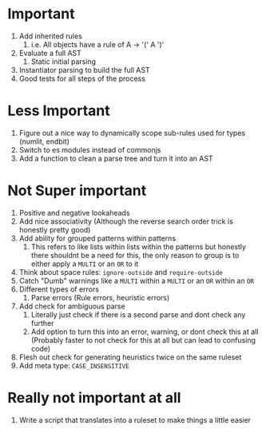 # Important

1. Add inherited rules
    1. i.e. All objects have a rule of A -> '(' A ')'
2. Evaluate a full AST
    1. Static initial parsing
3. Instantiator parsing to build the full AST
4. Good tests for all steps of the process

# Less Important

1. Figure out a nice way to dynamically scope sub-rules used for types (numlit, endbit)
2. Switch to es modules instead of commonjs
3. Add a function to clean a parse tree and turn it into an AST

# Not Super important

1. Positive and negative lookaheads
2. Add nice associativity (Although the reverse search order trick is honestly pretty good)
3. Add ability for grouped patterns within patterns
    1. This refers to like lists within lists within the patterns but honestly there shouldnt be a need for this, the only reason to group is to either apply a `MULTI` or an `OR` to it
4. Think about space rules: `ignore-outside` and `require-outside`
5. Catch "Dumb" warnings like a `MULTI` within a `MULTI` or an `OR` within an `OR`
6. Different types of errors
    1. Parse errors (Rule errors, heuristic errors)
7. Add check for ambiguous parse
    1. Literally just check if there is a second parse and dont check any further
    2. Add option to turn this into an error, warning, or dont check this at all (Probably faster to not check for this at all but can lead to confusing code)
8. Flesh out check for generating heuristics twice on the same ruleset
9. Add meta type: `CASE_INSENSITIVE`

# Really not important at all

1. Write a script that translates into a ruleset to make things a little easier
